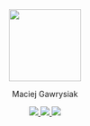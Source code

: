 <div align="center">
  <img src="https://user-images.githubusercontent.com/61974579/162792523-42de3aa4-6380-4337-98ff-744bbd3a0210.png" width="128px" />
	<p>Maciej Gawrysiak</p>

  <a href="https://www.masshuu12.github.io">
    <img src="https://img.shields.io/badge/PORTFOLIO-blue?logo=about.me&logoColor=white&style=for-the-badge" />
  </a>
  <a href="mailto:gawrysiak.maciej@proton.me">
    <img src="https://img.shields.io/badge/EMAIL-red?logo=protonmail&logoColor=white&style=for-the-badge" />
  </a>
  <a href="https://www.linkedin.com/in/maciej-gawrysiak">
    <img src="https://img.shields.io/badge/LinkedIn-blue?logo=linkedin&logoColor=white&style=for-the-badge" />
  </a>
</div>
